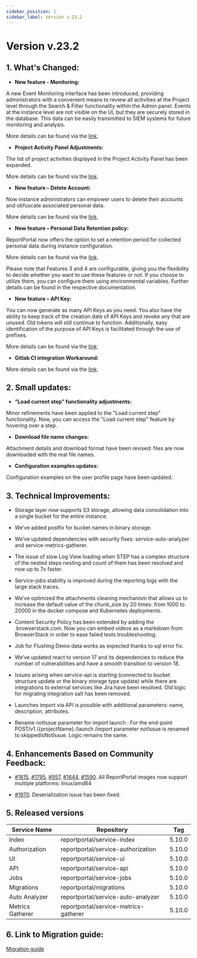 ```yaml
---
sidebar_position: 1
sidebar_label: Version v.23.2
---
```


# Version v.23.2

## 1. What's Changed:

- **New feature - Monitoring:**

A new Event Monitoring interface has been introduced, providing administrators with a convenient means to review all activities at the Project level through the Search & Filter functionality within the Admin panel. Events at the instance level are not visible on the UI, but they are securely stored in the database. This data can be easily transmitted to SIEM systems for future monitoring and analysis.  

More details can be found via the [link](/admin-panel/EventMonitoring).

- **Project Activity Panel Adjustments:**

The list of project activities displayed in the Project Activity Panel has been expanded.

More details can be found via the [link](/dashboards-and-widgets/ProjectActivityPanel).

- **New feature – Delete Account:**

Now instance administrators can empower users to delete their accounts and obfuscate associated personal data. 

More details can be found via the [link](/user-account/DeleteAccount).

- **New feature – Personal Data Retention policy:**

ReportPortal now offers the option to set a retention period for collected personal data during instance configuration.

More details can be found via the [link](/user-account/DataRetentionProcedure).

Please note that Features 3 and 4 are configurable, giving you the flexibility to decide whether you want to use these features or not. If you choose to utilize them, you can configure them using environmental variables. Further details can be found in the respective documentation.

- **New feature – API Key:**

You can now generate as many API Keys as you need. You also have the ability to keep track of the creation date of API Keys and revoke any that are unused. Old tokens will still continue to function. Additionally, easy identification of the purpose of API Keys is facilitated through the use of prefixes.  

More details can be found via the [link](/reportportal-configuration/HowToGetAnAccessTokenInReportPortal/#2-authorization-with-users-api-key-for-agents).

- **Gitlab CI integration Workaround:**  

More details can be found via the [link](/quality-gates/IntegrationWithCICD/IntegrationWithGitLabCI).

## 2. Small updates:

- **“Load current step” functionality adjustments:**

Minor refinements have been applied to the "Load current step" functionality. Now, you can access the "Load current step" feature by hovering over a step.

- **Download file name changes:**

Attachment details and download format have been revised: files are now downloaded with the real file names.

- **Configuration examples updates:**

Configuration examples on the user profile page have been updated.

## 3. Technical Improvements:

- Storage layer now supports S3 storage, allowing data consolidation into a single bucket for the entire instance.

- We’ve added postfix for bucket names in binary storage.

- We’ve updated dependencies with security fixes: service-auto-analyzer and service-metrics-gatherer.

- The issue of slow Log View loading when STEP has a complex structure of the nested steps nesting and count of them has been resolved and now up to 7x faster.

- Service-jobs stability is improved during the reporting logs with the large stack traces.

- We’ve optimized the attachments cleaning mechanism that allows us to increase the default value of the chunk_size by 20 times: from 1000 to 20000 in the docker compose and Kubernetes deployments.

- Content Security Policy has been extended by adding the .browserstack.com. Now you can embed videos as a markdown from BrowserStack in order to ease failed tests troubleshooting.

- Job for Flushing Demo data works as expected thanks to sql error fix.

- We’ve updated react to version 17 and its dependencies to reduce the number of vulnerabilities and have a smooth transition to version 18.

- Issues arising when service-api is starting (connected to bucket structure update or the binary storage type update) while there are integrations to external services like Jira have been resolved. Old logic for migrating integration salt has been removed.

- Launches import via API is possible with additional parameters: name, description, attributes.

- Rename notIssue parameter for import launch : For the end-point POST/v1 /{projectName} /launch /import parameter notIssue is renamed to skippedIsNotIssue. Logic remains the same.

## 4. Enhancements Based on Community Feedback:

- [#1815](https://github.com/reportportal/reportportal/issues/1815), [#1795](https://github.com/reportportal/reportportal/issues/1795), [#957](https://github.com/reportportal/reportportal/issues/957), [#1644](https://github.com/reportportal/reportportal/issues/1644), [#1590](https://github.com/reportportal/reportportal/issues/1590). All ReportPortal images now support multiple platforms: linux/amd64

- [#1970](https://github.com/reportportal/reportportal/issues/1970). Deserialization issue has been fixed. 

## 5. Released versions

|Service Name|Repository|Tag|
|---|---| --- |
|Index|reportportal/service-index|5.10.0|
|Authorization|reportportal/service-authorization|5.10.0|
|UI|reportportal/service-ui|5.10.0|
|API|reportportal/service-api|5.10.0|
|Jobs|reportportal/service-jobs|5.10.0|
|Migrations|reportportal/migrations|5.10.0|
|Auto Analyzer|reportportal/service-auto-analyzer|5.10.0|
|Metrics Gatherer|reportportal/service-metrics-gatherer|5.10.0|

## 6. Link to Migration guide:

[Migration guide](https://github.com/reportportal/reportportal/wiki/Migration-to-ReportPortal-v.23.2)
